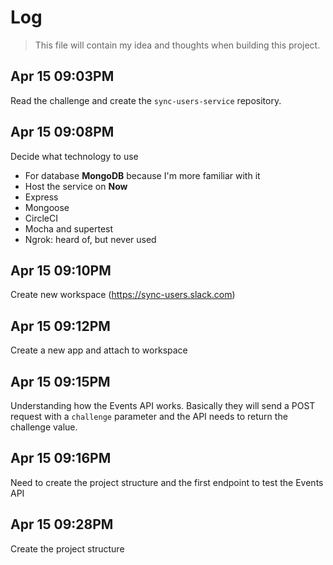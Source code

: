 # Log

> This file will contain my idea and thoughts when building this project.

## Apr 15 09:03PM

Read the challenge and create the `sync-users-service` repository.

## Apr 15 09:08PM

Decide what technology to use

- For database **MongoDB** because I'm more familiar with it
- Host the service on **Now**
- Express
- Mongoose
- CircleCI
- Mocha and supertest
- Ngrok: heard of, but never used

## Apr 15 09:10PM

Create new workspace (https://sync-users.slack.com)

## Apr 15 09:12PM

Create a new app and attach to workspace

## Apr 15 09:15PM

Understanding how the Events API works. Basically they will send a POST request with a `challenge` parameter and the API needs to return the challenge value.

## Apr 15 09:16PM

Need to create the project structure and the first endpoint to test the Events API

## Apr 15 09:28PM

Create the project structure
